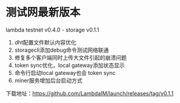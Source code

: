 # 测试网最新版本

lambda testnet v0.4.0 - storage v0.1.1

1. dht配置文件默认内容优化
2. storagecli添加debug命令测试网络联通
3. 修复多个客户端同时上传大文件引起的崩溃问题
4. token sync优化，local gateway添加状态显示
5. 命令行启动local gateway也会 token sync
6. miner服务增加后台启动方式

下载地址：https://github.com/LambdaIM/launch/releases/tag/v0.1.1